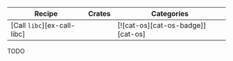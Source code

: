 | Recipe | Crates | Categories |
|--------|--------|------------|
| [Call `libc`][ex-call-libc] |  | [![cat-os][cat-os-badge]][cat-os] |

<div class="hidden">
TODO
</div>
